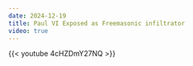 ```yaml
---
date: 2024-12-19
title: Paul VI Exposed as Freemasonic infiltrator
video: true
---
```



{{< youtube 4cHZDmY27NQ >}}
